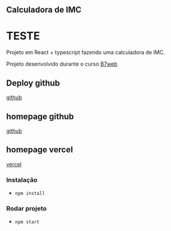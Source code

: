 ## Calculadora de IMC
# TESTE
Projeto em React + typescript
fazendo uma calculadora de IMC.

Projeto desenvolvido durante o curso [B7web](https://b7web.com.br)

## Deploy github
[github](https://github.com/carlosaw/ReactJS-IMC)

## homepage github
[github](https://carlosaw.github.io/ReactJS-IMC/)

## homepage vercel
[vercel](https://react-js-imc.vercel.app/)

### Instalação
- `npm install`

### Rodar projeto
- `npm start`
